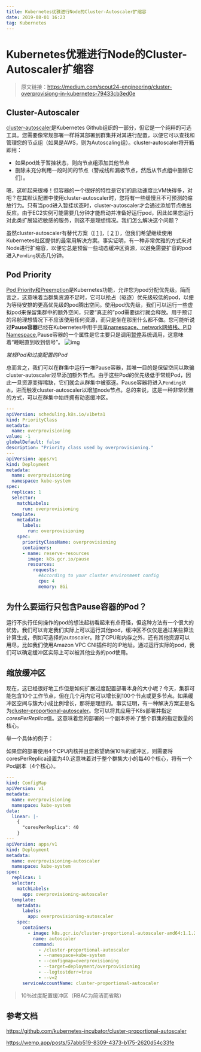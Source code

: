 ```yaml
---
title: Kubernetes优雅进行Node的Cluster-Autoscaler扩缩容
date: 2019-08-01 16:23
tag: Kubernetes
---
```


# Kubernetes优雅进行Node的Cluster-Autoscaler扩缩容



> 原文链接：https://medium.com/scout24-engineering/cluster-overprovisiong-in-kubernetes-79433cb3ed0e

## Cluster-Autoscaler

[cluster-autoscaler](https://github.com/kubernetes/autoscaler/tree/master/cluster-autoscaler)是Kubernetes Github组织的一部分，但它是一个纯粹的可选工具。您需要像常规部署一样将其部署到群集并对其进行配置，以便它可以查找和管理您的节点组（如果是AWS，则为Autoscaling组）。cluster-autoscaler将开箱即用：

- 如果pod处于暂挂状态，则向节点组添加其他节点
- 删除未充分利用一段时间的节点（警戒线和漏极节点，然后从节点组中删除它们）。

嗯，这听起来很棒！但容器的一个很好的特性是它们的启动速度比VM快得多，对吧？在其默认配置中使用cluster-autoscaler时，您将有一些缓慢且不可预测的缩放行为。只有当pod进入暂挂状态时，cluster-autoscaler才会通过添加节点做出反应。由于EC2实例可能需要几分钟才能启动并准备好运行pod，因此如果您运行对此类扩展延迟敏感的服务，则这不是理想情况。我们怎么解决这个问题？

虽然cluster-autoscaler有替代方案（[ [1](https://github.com/hjacobs/kube-aws-autoscaler) ]，[ [2](https://github.com/atlassian/escalator) ]），但我们希望继续使用Kubernetes社区提供的最常用解决方案。事实证明，有一种非常优雅的方式来对Node进行扩缩容，以便它总是预留一些动态缓冲区资源，以避免需要扩容的pod进入`Pending`状态几分钟。



## Pod Priority

[Pod Priority和Preemption](https://kubernetes.io/docs/concepts/configuration/pod-priority-preemption)是Kubernetes功能，允许您为pod分配优先级。简而言之，这意味着当群集资源不足时，它可以抢占（驱逐）优先级较低的pod，以便为等待安排的更高优先级的pod腾出空间。使用pod优先级，我们可以运行一些虚拟pod来保留集群中的额外空间，只要“真正的”pod需要运行就会释放。用于预订的吊舱理想情况下不应该使用任何资源，而只是坐在那里什么都不做。您可能听说过**Pause容器**已经在Kubernetes中用于[共享namespace、network网络栈、PID Namespace](https://www.ianlewis.org/en/almighty-pause-container),Pause容器的一个属性是它主要只是调用[暂停](http://man7.org/linux/man-pages/man2/pause.2.html)系统调用，这意味着“睡眠直到收到信号”。
![img](https://i.loli.net/2019/08/01/5d426480d196522473.png)

*常规Pod和过度配置的Pod*

总而言之，我们可以在群集中运行一堆Pause容器，其唯一目的是保留空间以欺骗cluster-autoscaler过早添加额外节点。由于这些Pod的优先级低于常规Pod，因此一旦资源变得稀缺，它们就会从群集中被驱逐。Pause容器将进入`Pending状态`，进而触发cluster-autoscaler以增加node节点。总的来说，这是一种非常优雅的方式，可以在群集中始终拥有动态缓冲区。

```yaml
---
apiVersion: scheduling.k8s.io/v1beta1
kind: PriorityClass
metadata:
  name: overprovisioning
value: -1
globalDefault: false
description: "Priority class used by overprovisioning."
---
apiVersion: apps/v1
kind: Deployment
metadata:
  name: overprovisioning
  namespace: kube-system
spec:
  replicas: 1
  selector:
    matchLabels:
      run: overprovisioning
  template:
    metadata:
      labels:
        run: overprovisioning
    spec:
      priorityClassName: overprovisioning
      containers:
      - name: reserve-resources
        image: k8s.gcr.io/pause
        resources:
          requests:
            #According to your cluster environment config
            cpu: 4 
            memory: 8Gi 
```

## 为什么要运行只包含Pause容器的Pod？

运行不执行任何操作的pod的想法起初看起来有点奇怪，但这种方法有一个很大的优势。我们可以肯定我们实际上可以运行其他pod，缓冲区不仅仅是通过某些算法计算生成，例如可选择的autoscaler。除了CPU和内存之外，还有其他资源可以用尽，比如我们使用Amazon VPC CNI插件时的IP地址。通过运行实际的pod，我们可以确定缓冲区实际上可以被其他业务的pod使用。

##  缩放缓冲区

现在，这已经很好地工作但是如何扩展过度配置部署本身的大小呢？今天，集群可能包含10个工作节点，但在几个月内它可以增长到100个节点或更多节点。如果缓冲区空间与簇大小成比例增长，那将是理想的。事实证明，有一种解决方案正是名为[cluster-proportional-autoscaler](https://github.com/kubernetes-incubator/cluster-proportional-autoscaler)。您可以将其应用于K8s部署并指定*coresPerReplica*值。这意味着您的部署的一个副本弥补了整个群集的指定数量的核心。

举一个具体的例子：

如果您的部署使用4个CPU内核并且您希望确保10％的缓冲区，则需要将coresPerReplica设置为40.这意味着对于整个群集大小的每40个核心，将有一个Pod副本（4个核心）。

```yaml
---
kind: ConfigMap
apiVersion: v1
metadata:
  name: overprovisioning
  namespace: kube-system
data:
  linear: |-
    { 
      "coresPerReplica": 40
    }
---
apiVersion: apps/v1
kind: Deployment
metadata:
  name: overprovisioning-autoscaler
  namespace: kube-system
spec:
  replicas: 1
  selector:
    matchLabels:
      app: overprovisioning-autoscaler
  template:
    metadata:
      labels:
        app: overprovisioning-autoscaler
    spec:
      containers:
        - image: k8s.gcr.io/cluster-proportional-autoscaler-amd64:1.1.2
          name: autoscaler
          command:
            - /cluster-proportional-autoscaler
            - --namespace=kube-system
            - --configmap=overprovisioning
            - --target=deployment/overprovisioning
            - --logtostderr=true
            - --v=2
      serviceAccountName: cluster-proportional-autoscaler
```

> 10％过度配置缓冲区（RBAC为简洁而省略）

## 参考文档

https://github.com/kubernetes-incubator/cluster-proportional-autoscaler

https://wemp.app/posts/57abb519-8309-4373-b175-2620d54c33fe
